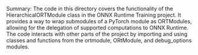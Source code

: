 Summary:
The code in this directory covers the functionality of the HierarchicalORTModule class in the ONNX Runtime Training project. It provides a way to wrap submodules of a PyTorch module as ORTModules, allowing for the delegation of supported computations to ONNX Runtime. The code interacts with other parts of the project by importing and using classes and functions from the ortmodule, ORtModule, and debug_options modules.